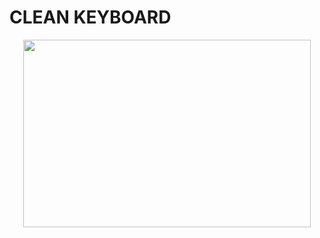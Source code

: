 # CLEAN KEYBOARD

<p align="center">
  <img width="460" height="300" src="https://i.imgur.com/HREytYT.png">
</p>